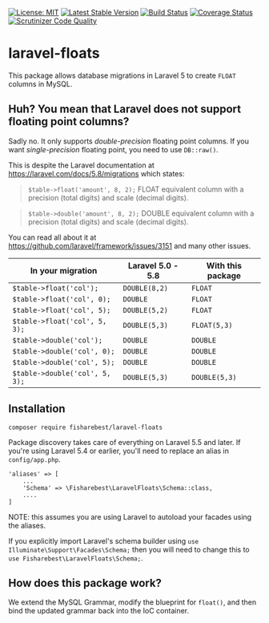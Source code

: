 [![License: MIT](https://img.shields.io/badge/License-MIT-yellow.svg)](https://opensource.org/licenses/MIT)
[![Latest Stable Version](https://poser.pugx.org/fisharebest/laravel-floats/v/stable.svg)](https://packagist.org/packages/fisharebest/laravel-floats)
[![Build Status](https://travis-ci.org/fisharebest/laravel-floats.svg?branch=master)](https://travis-ci.org/fisharebest/laravel-floats)
[![Coverage Status](https://coveralls.io/repos/fisharebest/laravel-floats/badge.svg?branch=master&service=github)](https://coveralls.io/github/fisharebest/laravel-floats?branch=master)
[![Scrutinizer Code Quality](https://scrutinizer-ci.com/g/fisharebest/laravel-floats/badges/quality-score.png?b=master)](https://scrutinizer-ci.com/g/fisharebest/laravel-floats/?branch=master)

# laravel-floats

This package allows database migrations in Laravel 5 to create `FLOAT` columns in MySQL.

## Huh? You mean that Laravel does not support floating point columns?

Sadly no.  It only supports *double-precision* floating point columns.
If you want *single-precision* floating point, you need to use `DB::raw()`.

This is despite the Laravel documentation at <https://laravel.com/docs/5.8/migrations>
which states:
                
> `$table->float('amount', 8, 2);` FLOAT equivalent column with a precision (total digits) and scale (decimal digits).

> `$table->double('amount', 8, 2);` DOUBLE equivalent column with a precision (total digits) and scale (decimal digits).
                
You can read all about it at <https://github.com/laravel/framework/issues/3151>
and many other issues.

| In your migration              | Laravel 5.0 - 5.8 | With this package |
| ------------------------------ | ----------------- | ----------------- |
| `$table->float('col');`        | `DOUBLE(8,2)`     | `FLOAT`           |
| `$table->float('col', 0);`     | `DOUBLE`          | `FLOAT`           |
| `$table->float('col', 5);`     | `DOUBLE(5,2)`     | `FLOAT`           |
| `$table->float('col', 5, 3);`  | `DOUBLE(5,3)`     | `FLOAT(5,3)`      |
| `$table->double('col');`       | `DOUBLE`          | `DOUBLE`          |
| `$table->double('col', 0);`    | `DOUBLE`          | `DOUBLE`          |
| `$table->double('col', 5);`    | `DOUBLE`          | `DOUBLE`          |
| `$table->double('col', 5, 3);` | `DOUBLE(5,3)`     | `DOUBLE(5,3)`     |


## Installation
 
```
composer require fisharebest/laravel-floats
```

Package discovery takes care of everything on Laravel 5.5 and later.
If you're using Laravel 5.4 or earlier, you'll need to replace an alias in `config/app.php`.

```
'aliases' => [
    ...
    'Schema' => \Fisharebest\LaravelFloats\Schema::class,
    ....
]
```

NOTE: this assumes you are using Laravel to autoload your facades using the aliases.

If you explicitly import Laravel's schema builder using `use Illuminate\Support\Facades\Schema;` then you will need to change this to `use Fisharebest\LaravelFloats\Schema;`.

## How does this package work?

We extend the MySQL Grammar, modify the blueprint for `float()`, and then
bind the updated grammar back into the IoC container.
